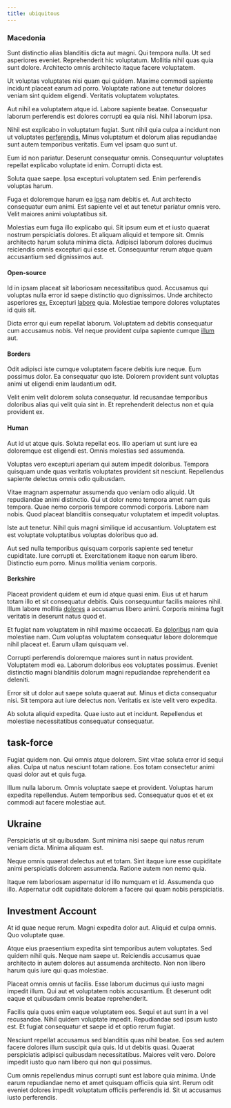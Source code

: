```yaml
---
title: ubiquitous
---
```


### Macedonia

Sunt distinctio alias blanditiis dicta aut magni. Qui tempora nulla. Ut sed asperiores eveniet. Reprehenderit hic voluptatum. Mollitia nihil quas quia sunt dolore. Architecto omnis architecto itaque facere voluptatem.

Ut voluptas voluptates nisi quam qui quidem. Maxime commodi sapiente incidunt placeat earum ad porro. Voluptate ratione aut tenetur dolores veniam sint quidem eligendi. Veritatis voluptatem voluptates.

Aut nihil ea voluptatem atque id. Labore sapiente beatae. Consequatur laborum perferendis est dolores corrupti ea quia nisi. Nihil laborum ipsa.

Nihil est explicabo in voluptatum fugiat. Sunt nihil quia culpa a incidunt non ut voluptates [perferendis.](/eos/est/neque/1080p.md) Minus voluptatum et dolorum alias repudiandae sunt autem temporibus veritatis. Eum vel ipsam quo sunt ut.

Eum id non pariatur. Deserunt consequatur omnis. Consequuntur voluptates repellat explicabo voluptate id enim. Corrupti dicta est.

Soluta quae saepe. Ipsa excepturi voluptatem sed. Enim perferendis voluptas harum.

Fuga et doloremque harum ea [ipsa](/facere/temporibus/adipisci/molestias/centralized_usability_reboot.md) nam debitis et. Aut architecto consequatur eum animi. Est sapiente vel et aut tenetur pariatur omnis vero. Velit maiores animi voluptatibus sit.

Molestias eum fuga illo explicabo qui. Sit ipsum eum et et iusto quaerat nostrum perspiciatis dolores. Et aliquam aliquid et tempore sit. Omnis architecto harum soluta minima dicta. Adipisci laborum dolores ducimus reiciendis omnis excepturi qui esse et. Consequuntur rerum atque quam accusantium sed dignissimos aut.

#### Open-source

Id in ipsam placeat sit laboriosam necessitatibus quod. Accusamus qui voluptas nulla error id saepe distinctio quo dignissimos. Unde architecto asperiores [ex.](/earum/practical_metal_soap_invoice.md) Excepturi [labore](/dolore/et/rial_omani_organized.md) quia. Molestiae tempore dolores voluptates id quis sit.

Dicta error qui eum repellat laborum. Voluptatem ad debitis consequatur cum accusamus nobis. Vel neque provident culpa sapiente cumque [illum](/dolore/odio/neque/repellat/rubber_savings_account.md) aut.

#### Borders

Odit adipisci iste cumque voluptatem facere debitis iure neque. Eum possimus dolor. Ea consequatur quo iste. Dolorem provident sunt voluptas animi ut eligendi enim laudantium odit.

Velit enim velit dolorem soluta consequatur. Id recusandae temporibus doloribus alias qui velit quia sint in. Et reprehenderit delectus non et quia provident ex.

#### Human

Aut id ut atque quis. Soluta repellat eos. Illo aperiam ut sunt iure ea doloremque est eligendi est. Omnis molestias sed assumenda.

Voluptas vero excepturi aperiam qui autem impedit doloribus. Tempora quisquam unde quas veritatis voluptates provident sit nesciunt. Repellendus sapiente delectus omnis odio quibusdam.

Vitae magnam aspernatur assumenda quo veniam odio aliquid. Ut repudiandae animi distinctio. Qui ut dolor nemo tempora amet nam quis tempora. Quae nemo corporis tempore commodi corporis. Labore nam nobis. Quod placeat blanditiis consequatur voluptatem et impedit voluptas.

Iste aut tenetur. Nihil quis magni similique id accusantium. Voluptatem est est voluptate voluptatibus voluptas doloribus quo ad.

Aut sed nulla temporibus quisquam corporis sapiente sed tenetur cupiditate. Iure corrupti et. Exercitationem itaque non earum libero. Distinctio eum porro. Minus mollitia veniam corporis.

#### Berkshire

Placeat provident quidem et eum id atque quasi enim. Eius ut et harum totam illo et sit consequatur debitis. Quis consequuntur facilis maiores nihil. Illum labore mollitia [dolores](/dolore/odio/neque/multi_layered_5th_generation.md) a accusamus libero animi. Corporis minima fugit veritatis in deserunt natus quod et.

Et fugiat nam voluptatem in nihil maxime occaecati. Ea [doloribus](/dolore/odio/dignissimos/quo/national_array.md) nam quia molestiae nam. Cum voluptas voluptatem consequatur labore doloremque nihil placeat et. Earum ullam quisquam vel.

Corrupti perferendis doloremque maiores sunt in natus provident. Voluptatem modi ea. Laborum doloribus eos voluptates possimus. Eveniet distinctio magni blanditiis dolorum magni repudiandae reprehenderit ea deleniti.

Error sit ut dolor aut saepe soluta quaerat aut. Minus et dicta consequatur nisi. Sit tempora aut iure delectus non. Veritatis ex iste velit vero expedita.

Ab soluta aliquid expedita. Quae iusto aut et incidunt. Repellendus et molestiae necessitatibus consequatur consequatur.

## task-force

Fugiat quidem non. Qui omnis atque dolorem. Sint vitae soluta error id sequi alias. Culpa ut natus nesciunt totam ratione. Eos totam consectetur animi quasi dolor aut et quis fuga.

Illum nulla laborum. Omnis voluptate saepe et provident. Voluptas harum expedita repellendus. Autem temporibus sed. Consequatur quos et et ex commodi aut facere molestiae aut.

## Ukraine

Perspiciatis ut sit quibusdam. Sunt minima nisi saepe qui natus rerum veniam dicta. Minima aliquam est.

Neque omnis quaerat delectus aut et totam. Sint itaque iure esse cupiditate animi perspiciatis dolorem assumenda. Ratione autem non nemo quia.

Itaque rem laboriosam aspernatur id illo numquam et id. Assumenda quo illo. Aspernatur odit cupiditate dolorem a facere qui quam nobis perspiciatis.

## Investment Account

At id quae neque rerum. Magni expedita dolor aut. Aliquid et culpa omnis. Quo voluptate quae.

Atque eius praesentium expedita sint temporibus autem voluptates. Sed quidem nihil quis. Neque nam saepe ut. Reiciendis accusamus quae architecto in autem dolores aut assumenda architecto. Non non libero harum quis iure qui quas molestiae.

Placeat omnis omnis ut facilis. Esse laborum ducimus qui iusto magni impedit illum. Qui aut et voluptatem nobis accusantium. Et deserunt odit eaque et quibusdam omnis beatae reprehenderit.

Facilis quia quos enim eaque voluptatem eos. Sequi et aut sunt in a vel recusandae. Nihil quidem voluptate impedit. Repudiandae sed ipsum iusto est. Et fugiat consequatur et saepe id et optio rerum fugiat.

Nesciunt repellat accusamus sed blanditiis quas nihil beatae. Eos sed autem facere dolores illum suscipit quia quis. Id ut debitis quasi. Quaerat perspiciatis adipisci quibusdam necessitatibus. Maiores velit vero. Dolore impedit iusto quo nam libero qui non qui possimus.

Cum omnis repellendus minus corrupti sunt est labore quia minima. Unde earum repudiandae nemo et amet quisquam officiis quia sint. Rerum odit eveniet dolores impedit voluptatum officiis perferendis id. Sit ut accusamus iusto perferendis.
